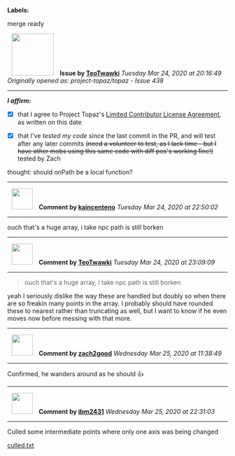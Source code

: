 **Labels:**

merge ready



<a href="https://github.com/TeoTwawki"><img src="https://avatars0.githubusercontent.com/u/6871475?v=4" width="96" height="96" hspace="10"></img></a> **Issue by [TeoTwawki](https://github.com/TeoTwawki)**
_Tuesday Mar 24, 2020 at 20:16:49_
_Originally opened as: project-topaz/topaz - Issue 438_

----

<!-- place 'x' mark between square [] brackets to affirm: -->
**_I affirm:_**
- [x] that I agree to Project Topaz's [Limited Contributor License Agreement](http://project-topaz.com/blob/release/CONTRIBUTOR_AGREEMENT.md), as written on this date
- [x] that I've _tested my code_ since the last commit in the PR, and will test after any later commits ~~(need a volunteer to test, as I lack time - but I have other mobs using this same code with diff pos's working fine!)~~ tested by Zach

thought: should onPath be a local function?



----
<a href="https://github.com/kaincenteno"><img src="https://avatars3.githubusercontent.com/u/26943220?v=4" width="48" height="48" hspace="10"></img></a> **Comment by [kaincenteno](https://github.com/kaincenteno)**
_Tuesday Mar 24, 2020 at 22:50:02_

----

ouch that's a huge array, i take npc path is still borken


----
<a href="https://github.com/TeoTwawki"><img src="https://avatars0.githubusercontent.com/u/6871475?v=4" width="48" height="48" hspace="10"></img></a> **Comment by [TeoTwawki](https://github.com/TeoTwawki)**
_Tuesday Mar 24, 2020 at 23:09:09_

----

> ouch that's a huge array, i take npc path is still borken

yeah I seriously dislike the way these are handled but doubly so when there are so freakin many points in the array. I probably should have rounded these to nearest rather than truncating as well, but I want to know if he even moves now before messing with that more.


----
<a href="https://github.com/zach2good"><img src="https://avatars3.githubusercontent.com/u/1389729?v=4" width="48" height="48" hspace="10"></img></a> **Comment by [zach2good](https://github.com/zach2good)**
_Wednesday Mar 25, 2020 at 11:38:49_

----

Confirmed, he wanders around as he should 👍 


----
<a href="https://github.com/ibm2431"><img src="https://avatars3.githubusercontent.com/u/13112942?v=4" width="48" height="48" hspace="10"></img></a> **Comment by [ibm2431](https://github.com/ibm2431)**
_Wednesday Mar 25, 2020 at 22:31:03_

----

Culled some intermediate points where only one axis was being changed
[culled.txt](https://github.com/project-topaz/topaz/files/4383940/culled.txt)

